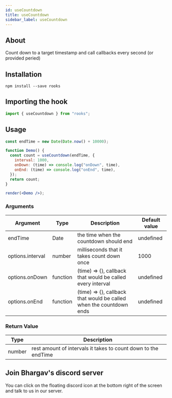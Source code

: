 ```yaml
---
id: useCountdown
title: useCountdown
sidebar_label: useCountdown
---
```


## About

Count down to a target timestamp and call callbacks every second (or provided peried)

## Installation

    npm install --save rooks

## Importing the hook

```javascript
import { useCountdown } from "rooks";
```

## Usage

```jsx
const endTime = new Date(Date.now() + 10000);

function Demo() {
  const count = useCountdown(endTime, {
    interval: 1000,
    onDown: (time) => console.log("onDown", time),
    onEnd: (time) => console.log("onEnd", time),
  });
  return count;
}

render(<Demo />);
```

### Arguments

| Argument         | Type     | Description                                                         | Default value |
| ---------------- | -------- | ------------------------------------------------------------------- | ------------- |
| endTime          | Date     | the time when the countdown should end                              | undefined     |
| options.interval | number   | milliseconds that it takes count down once                          | 1000          |
| options.onDown   | function | (time) => {}, callback that would be called every interval          | undefined     |
| options.onEnd    | function | (time) => {}, callback that would be called when the countdown ends | undefined     |

### Return Value

| Type   | Description                                                    |
| ------ | -------------------------------------------------------------- |
| number | rest amount of intervals it takes to count down to the endTime |

## Join Bhargav's discord server

You can click on the floating discord icon at the bottom right of the screen and talk to us in our server.
